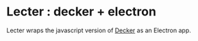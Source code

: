 # Lecter : decker + electron

Lecter wraps the javascript version of [Decker](https://github.com/JohnEarnest/Decker)
as an Electron app.
